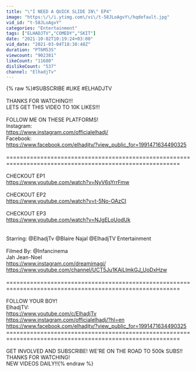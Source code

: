 ```yaml
---
title: "\"I NEED A QUICK SLIDE IN\" EP4"
image: "https:\/\/i.ytimg.com\/vi\/t-58JLoAgvY\/hqdefault.jpg"
vid_id: "t-58JLoAgvY"
categories: "Entertainment"
tags: ["ELHADJTV","COMEDY","SKIT"]
date: "2021-10-02T10:19:24+03:00"
vid_date: "2021-03-04T18:38:48Z"
duration: "PT6M53S"
viewcount: "902381"
likeCount: "11680"
dislikeCount: "537"
channel: "ElhadjTv"
---
```

{% raw %}#SUBSCRIBE #LIKE #ELHADJTV<br /><br />THANKS FOR WATCHING!!! <br />LETS GET THIS VIDEO TO 10K LIKES!!!<br /><br />FOLLOW ME ON THESE PLATFORMS!<br />Instagram:<br /><a rel="nofollow" target="blank" href="https://www.instagram.com/officialelhadj/">https://www.instagram.com/officialelhadj/</a><br />Facebook:<br /><a rel="nofollow" target="blank" href="https://www.facebook.com/elhadjtv/?view_public_for=1991471634490325">https://www.facebook.com/elhadjtv/?view_public_for=1991471634490325</a><br /><br />========================================================================================================= <br /><br />CHECKOUT EP1<br /><a rel="nofollow" target="blank" href="https://www.youtube.com/watch?v=NyV6sYrrFmw">https://www.youtube.com/watch?v=NyV6sYrrFmw</a><br /><br />CHECKOUT EP2<br /><a rel="nofollow" target="blank" href="https://www.youtube.com/watch?v=t-5No-OAzCI">https://www.youtube.com/watch?v=t-5No-OAzCI</a><br /><br />CHECKOUT EP3<br /><a rel="nofollow" target="blank" href="https://www.youtube.com/watch?v=NJgELoUodUk">https://www.youtube.com/watch?v=NJgELoUodUk</a><br /><br /><br />Starring:  @ElhadjTv @Blaire Najal @ElhadjTV Entertainment <br /><br />Filmed By:  @Infancinema <br />Jah Jean-Noel<br /><a rel="nofollow" target="blank" href="https://www.instagram.com/dreamimagi/">https://www.instagram.com/dreamimagi/</a><br /><a rel="nofollow" target="blank" href="https://www.youtube.com/channel/UCT5Ju1KAiLlmkGJ_UoDxHzw">https://www.youtube.com/channel/UCT5Ju1KAiLlmkGJ_UoDxHzw</a><br /><br />=========================================================================================================<br /><br />FOLLOW YOUR BOY!<br />ElhadjTV:<br /><a rel="nofollow" target="blank" href="https://www.youtube.com/c/ElhadjTv">https://www.youtube.com/c/ElhadjTv</a><br /><a rel="nofollow" target="blank" href="https://www.instagram.com/officialelhadj/?hl=en">https://www.instagram.com/officialelhadj/?hl=en</a><br /><a rel="nofollow" target="blank" href="https://www.facebook.com/elhadjtv/?view_public_for=1991471634490325">https://www.facebook.com/elhadjtv/?view_public_for=1991471634490325</a><br />=========================================================================================================<br /><br />GET INVOLVED AND SUBSCRIBE! WE'RE ON THE ROAD TO 500k SUBS!!<br />THANKS FOR WATCHING!<br />NEW VIDEOS DAILY!!{% endraw %}
